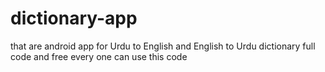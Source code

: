 # dictionary-app
that are android app for Urdu to English and English to Urdu  dictionary full code and free every one can use this code 
